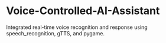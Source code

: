 # Voice-Controlled-AI-Assistant
Integrated real-time voice recognition and response using speech_recognition, gTTS, and pygame.

